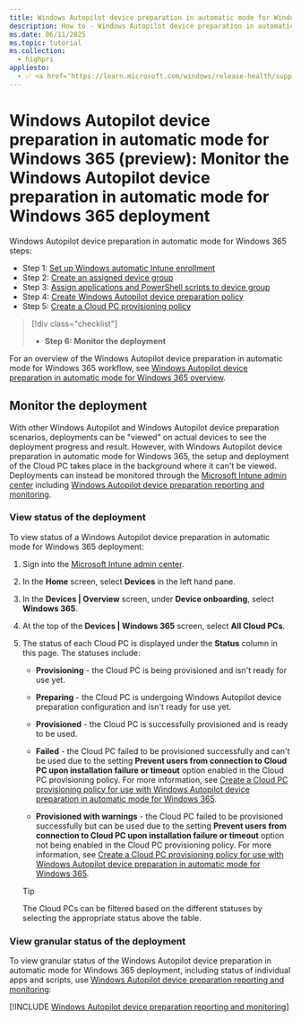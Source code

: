 ```yaml
---
title: Windows Autopilot device preparation in automatic mode for Windows 365 (preview) - Step 6 of 6 - Monitor the deployment
description: How to - Windows Autopilot device preparation in automatic mode for Windows 365 (preview) - Step 6 of 6 - Monitor the deployment.
ms.date: 06/11/2025
ms.topic: tutorial
ms.collection:
  - highpri
appliesto:
  - ✅ <a href="https://learn.microsoft.com/windows/release-health/supported-versions-windows-client" target="_blank">Windows 11</a>
---
```


# Windows Autopilot device preparation in automatic mode for Windows 365 (preview): Monitor the Windows Autopilot device preparation in automatic mode for Windows 365 deployment

Windows Autopilot device preparation in automatic mode for Windows 365 steps:

- Step 1: [Set up Windows automatic Intune enrollment](automatic-automatic-enrollment.md)
- Step 2: [Create an assigned device group](automatic-device-group.md)
- Step 3: [Assign applications and PowerShell scripts to device group](automatic-assign-apps-scripts.md)
- Step 4: [Create Windows Autopilot device preparation policy](automatic-autopilot-policy.md)
- Step 5: [Create a Cloud PC provisioning policy](automatic-cloud-pc-provisioning-policy.md)

> [!div class="checklist"]
>
> - **Step 6: Monitor the deployment**

For an overview of the Windows Autopilot device preparation in automatic mode for Windows 365 workflow, see [Windows Autopilot device preparation in automatic mode for Windows 365 overview](automatic-workflow.md#workflow).

## Monitor the deployment

With other Windows Autopilot and Windows Autopilot device preparation scenarios, deployments can be "viewed" on actual devices to see the deployment progress and result. However, with Windows Autopilot device preparation in automatic mode for Windows 365, the setup and deployment of the Cloud PC takes place in the background where it can't be viewed. Deployments can instead be monitored through the [Microsoft Intune admin center](https://go.microsoft.com/fwlink/?linkid=2109431) including [Windows Autopilot device preparation reporting and monitoring](../../reporting-monitoring.md).

### View status of the deployment

To view status of a Windows Autopilot device preparation in automatic mode for Windows 365 deployment:

1. Sign into the [Microsoft Intune admin center](https://go.microsoft.com/fwlink/?linkid=2109431).

1. In the **Home** screen, select **Devices** in the left hand pane.

1. In the **Devices | Overview** screen, under **Device onboarding**, select **Windows 365**.

1. At the top of the **Devices | Windows 365** screen, select **All Cloud PCs**.

1. The status of each Cloud PC is displayed under the **Status** column in this page. The statuses include:

    - **Provisioning** - the Cloud PC is being provisioned and isn't ready for use yet.

    - **Preparing** - the Cloud PC is undergoing Windows Autopilot device preparation configuration and isn't ready for use yet.

    - **Provisioned** - the Cloud PC is successfully provisioned and is ready to be used.

    - **Failed** - the Cloud PC failed to be provisioned successfully and can't be used due to the setting **Prevent users from connection to Cloud PC upon installation failure or timeout** option enabled in the Cloud PC provisioning policy. For more information, see [Create a Cloud PC provisioning policy for use with Windows Autopilot device preparation in automatic mode for Windows 365](automatic-cloud-pc-provisioning-policy.md#create-a-cloud-pc-provisioning-policy-for-use-with-windows-autopilot-device-preparation-in-automatic-mode-for-windows-365).

    - **Provisioned with warnings** - the Cloud PC failed to be provisioned successfully but can be used due to the setting **Prevent users from connection to Cloud PC upon installation failure or timeout** option not being enabled in the Cloud PC provisioning policy. For more information, see [Create a Cloud PC provisioning policy for use with Windows Autopilot device preparation in automatic mode for Windows 365](automatic-cloud-pc-provisioning-policy.md#create-a-cloud-pc-provisioning-policy-for-use-with-windows-autopilot-device-preparation-in-automatic-mode-for-windows-365).

    > [!TIP]
    >
    > The Cloud PCs can be filtered based on the different statuses by selecting the appropriate status above the table.

### View granular status of the deployment

To view granular status of the Windows Autopilot device preparation in automatic mode for Windows 365 deployment, including status of individual apps and scripts, use [Windows Autopilot device preparation reporting and monitoring](../../reporting-monitoring.md):

[!INCLUDE [Windows Autopilot device preparation reporting and monitoring](../../includes/reporting-monitoring.md)]

